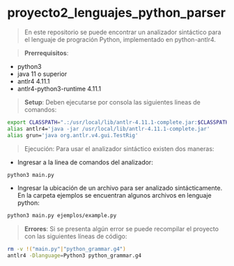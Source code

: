 # proyecto2_lenguajes_python_parser

> En este repositorio se puede encontrar un analizador sintáctico para el lenguaje de progración Python, implementado en python-antlr4.

>**Prerrequisitos**:
* python3
* java 11 o superior
* antlr4 4.11.1
* antlr4-python3-runtime 4.11.1

>**Setup**:
Deben ejecutarse por consola las siguientes lineas de comandos:
```bash
export CLASSPATH=".:/usr/local/lib/antlr-4.11.1-complete.jar:$CLASSPATH"
alias antlr4='java -jar /usr/local/lib/antlr-4.11.1-complete.jar'
alias grun='java org.antlr.v4.gui.TestRig'
```
>Ejecución:
Para usar el analizador sintáctico existen dos maneras:
* Ingresar a la linea de comandos del analizador:
```bash
python3 main.py
```
* Ingresar la ubicación de un archivo para ser analizado sintácticamente. En la carpeta ejemplos se encuentran algunos archivos en lenguaje python:
```bash
python3 main.py ejemplos/example.py
```

>**Errores**:
Si se presenta algún error se puede recompilar el proyecto con las siguientes líneas de código:
```bash
rm -v !("main.py"|"python_grammar.g4")
antlr4 -Dlanguage=Python3 python_grammar.g4
```
